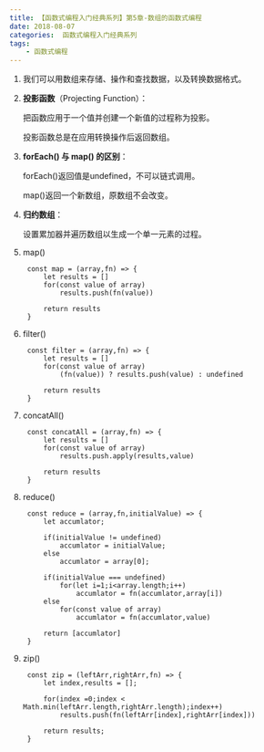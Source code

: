```yaml
---
title: 【函数式编程入门经典系列】第5章-数组的函数式编程
date: 2018-08-07
categories:  函数式编程入门经典系列
tags:
    - 函数式编程
---
```

1. 我们可以用数组来存储、操作和查找数据，以及转换数据格式。

<!--more-->

2. **投影函数**（Projecting Function）：

    把函数应用于一个值并创建一个新值的过程称为投影。

    投影函数总是在应用转换操作后返回数组。

3. **forEach() 与 map() 的区别**：

    forEach()返回值是undefined，不可以链式调用。

    map()返回一个新数组，原数组不会改变。

4. **归约数组**：

    设置累加器并遍历数组以生成一个单一元素的过程。

5. map()

        const map = (array,fn) => {
            let results = []
            for(const value of array)
                results.push(fn(value))
            
            return results
        }

6. filter()

        const filter = (array,fn) => {
            let results = []
            for(const value of array)
                (fn(value)) ? results.push(value) : undefined
            
            return results
        }

7. concatAll()

        const concatAll = (array,fn) => {
            let results = []
            for(const value of array)
                results.push.apply(results,value)
            
            return results
        }   

8. reduce()

        const reduce = (array,fn,initialValue) => {
            let accumlator;

            if(initialValue != undefined)
                accumlator = initialValue;
            else 
                accumlator = array[0];
            
            if(initialValue === undefined)
                for(let i=1;i<array.length;i++)
                    accumlator = fn(accumlator,array[i])
            else
                for(const value of array)
                    accumlator = fn(accumlator,value)

            return [accumlator]
        }

9. zip()

        const zip = (leftArr,rightArr,fn) => {
            let index,results = [];

            for(index =0;index < Math.min(leftArr.length,rightArr.length);index++)
                results.push(fn(leftArr[index],rightArr[index]))
            
            return results;
        }
